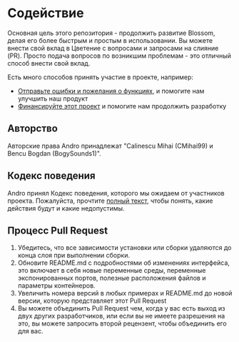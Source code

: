 # Содействие

Основная цель этого репозитория - продолжить развитие Blossom, делая его более быстрым и простым в использовании. Вы можете внести свой вклад в Цветение с вопросами и запросами на слияние (PR). Просто подача вопросов по возникшим проблемам - это отличный способ внести свой вклад.

Есть много способов принять участие в проекте, например:

  - [Отправьте ошибки и пожелания о функциях](https://github.com/CMihai99/andro/issues), и помогите нам улучшить наш продукт
  - [Финансируйте этот проект](https://www.paypal.com/paypalme/Impulse884?locale.x=en_US) и помогите нам продолжить разработку

## Авторство

Авторские права Andro принадлежат "Calinescu Mihai (CMihai99) и Bencu Bogdan (BogySounds1)".

## Кодекс поведения

Andro принял Кодекс поведения, которого мы ожидаем от участников проекта. Пожалуйста, прочтите [полный текст](CODE_OF_CONDUCT.md), чтобы понять, какие действия будут и какие недопустимы.

## Процесс Pull Request

 1. Убедитесь, что все зависимости установки или сборки удаляются до конца слоя при выполнении сборки.
 2. Обновите README.md с подробностями об изменениях интерфейса, это включает в себя новые переменные среды, переменные экспонированных портов, полезные расположения файлов и параметры контейнеров.
 3. Увеличить номера версий в любых примерах и README.md до новой версии, которую представляет этот Pull Request
 4. Вы можете объединить Pull Request чем, когда у вас есть выход из двух других разработчиков, или если вы не имеете разрешения на это, вы можете запросить второй рецензент, чтобы объединить его для вас.